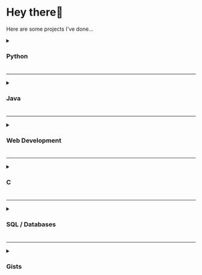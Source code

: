 # Hey there👋
Here are some projects I've done...

<details><summary><h3>Python<h3></summary>

- [Sentiment Analysis Application](https://github.com/ronan-s1/Django-Sentiment-Analysis-Application)
- [ID Card Authorisation Program](https://github.com/ronan-s1/ID-Card-Authorisation)
- [Multi-Layer-Neural-Networks](https://github.com/ronan-s1/Multi-Layer-Neural-Networks)
- [Weather Bot++](https://github.com/ronan-s1/Weather-Bot) (currently down 😢)
  

</details>

<hr>
  
<details><summary><h3>Java<h3></summary>

- [Music Visualization Project](https://github.com/ronan-s1/Music-Visualization-Project)
- [FindIt! A Lost and Found app](https://github.com/ronan-s1/Find-It)

</details>

<hr>
  
<details><summary><h3>Web Development<h3></summary>

- [Skillko Wesbite](https://about.skillko.com/)
- [Soham Yoga Therapies Website](https://www.sohamyogatherapies.com/)
- [Sentiment Analysis Application](https://github.com/ronan-s1/Django-Sentiment-Analysis-Application)
- [Library Management System CRUD Application](https://github.com/ronan-s1/Library-Management-System-CRUD-app)
- [Hang Man Game](https://github.com/ronan-s1/hangman-game-JS)
- [List Application](https://github.com/ronan-s1/Shopping-List-Application)

</details> 

<hr>
  
<details><summary><h3>C<h3></summary>

- [Code Security Authenitication](https://github.com/ronan-s1/Code-Security-Authenitication)

</details> 

<hr>

<details><summary><h3>SQL / Databases<h3></summary>

- [Relational Creche Database](https://github.com/ronan-s1/Relational-Creche-Database)
- [Diamond Prices MongoDB](https://github.com/ronan-s1/Diamond-Prices-MongoDB)

</details>

<hr>

<details><summary><h3>Gists<h3></summary>

- [Eucilids Algorithim Calculator](https://gist.github.com/ronan-s1/22843982f20232e00c31a425b3321d56)
- [CSV Combiner Program](https://gist.github.com/ronan-s1/ce7119fb781bc16a1c3f61c45dccefc4)
- [Input Validation Gist](https://gist.github.com/ronan-s1/6736559e993aaf7e639a8415add9f8b5)

</details>
